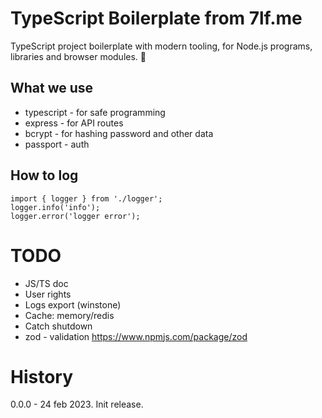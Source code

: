 # TypeScript Boilerplate from 7lf.me
TypeScript project boilerplate with modern tooling, for Node.js programs, libraries and browser modules. 🚀
## What we use

* typescript - for safe programming
* express - for API routes
* bcrypt - for hashing password and other data
* passport - auth

## How to log
    import { logger } from './logger';
    logger.info('info');
    logger.error('logger error');

# TODO
* JS/TS doc
* User rights
* Logs export (winstone)
* Cache: memory/redis
* Catch shutdown
* zod - validation https://www.npmjs.com/package/zod

# History
0.0.0 - 24 feb 2023. Init release.